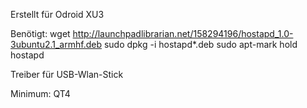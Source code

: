 Erstellt für Odroid XU3

Benötigt:
wget http://launchpadlibrarian.net/158294196/hostapd_1.0-3ubuntu2.1_armhf.deb
sudo dpkg -i hostapd*.deb
sudo apt-mark hold hostapd

Treiber für USB-Wlan-Stick

Minimum: QT4
